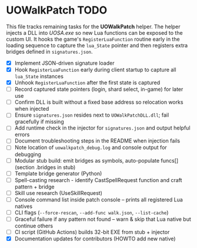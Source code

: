 # UOWalkPatch TODO

This file tracks remaining tasks for the **UOWalkPatch** helper.
The helper injects a DLL into *UOSA.exe* so new Lua functions can be
exposed to the custom UI. It hooks the game's `RegisterLuaFunction`
routine early in the loading sequence to capture the `lua_State` pointer
and then registers extra bridges defined in `signatures.json`.

- [x] Implement JSON-driven signature loader
- [x] Hook `RegisterLuaFunction` early during client startup to capture all `lua_State` instances
- [x] Unhook `RegisterLuaFunction` after the first state is captured
- [ ] Record captured state pointers (login, shard select, in-game) for later use
- [ ] Confirm DLL is built without a fixed base address so relocation works when injected
- [ ] Ensure `signatures.json` resides next to `UOWalkPatchDLL.dll`; fail gracefully if missing
- [ ] Add runtime check in the injector for `signatures.json` and output helpful errors
- [ ] Document troubleshooting steps in the README when injection fails
- [ ] Note location of `uowalkpatch_debug.log` and console output for debugging
- [ ] Modular stub build: emit bridges as symbols, auto-populate funcs[] (section .bridges in stub)
- [ ] Template bridge generator (Python)
- [ ] Spell-casting research - identify CastSpellRequest function and craft pattern + bridge
- [ ] Skill use research (UseSkillRequest)
- [ ] Console command list inside patch console – prints all registered Lua natives
- [ ] CLI flags (`--force-rescan`, `--add-func walk.json`, `--list-cache`)
- [ ] Graceful failure if any pattern not found – warn & skip that Lua native but continue others
- [ ] CI script (GitHub Actions) builds 32-bit EXE from stub + injector
- [x] Documentation updates for contributors (HOWTO add new native)
